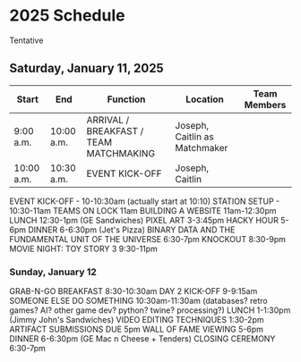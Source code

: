 # 2025 Schedule
Tentative

## Saturday, January 11, 2025

| Start | End | Function | Location | Team Members |
|-|-|-|-|-|
| 9:00 a.m. | 10:00 a.m. | ARRIVAL / BREAKFAST / TEAM MATCHMAKING | Joseph, Caitlin as Matchmaker |
| 10:00 a.m. | 10:30 a.m. | EVENT KICK-OFF | Joseph, Caitlin |


EVENT KICK-OFF - 10-10:30am (actually start at 10:10)
STATION SETUP - 10:30-11am
TEAMS ON LOCK 11am
BUILDING A WEBSITE 11am-12:30pm
LUNCH 12:30-1pm (GE Sandwiches)
PIXEL ART 3-3:45pm
HACKY HOUR 5-6pm
DINNER 6-6:30pm (Jet's Pizza)
BINARY DATA AND THE FUNDAMENTAL UNIT OF THE UNIVERSE 6:30-7pm
KNOCKOUT 8:30-9pm
MOVIE NIGHT: TOY STORY 3 9:30-11pm


### Sunday, January 12
GRAB-N-GO BREAKFAST 8:30-10:30am
DAY 2 KICK-OFF 9-9:15am
SOMEONE ELSE DO SOMETHING 10:30am-11:30am (databases? retro games? AI? other game dev? python? twine? processing?)
LUNCH 1-1:30pm (Jimmy John's Sandwiches)
VIDEO EDITING TECHNIQUES 1:30-2pm
ARTIFACT SUBMISSIONS DUE 5pm
WALL OF FAME VIEWING 5-6pm
DINNER 6-6:30pm (GE Mac n Cheese + Tenders)
CLOSING CEREMONY 6:30-7pm
